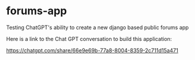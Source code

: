 # forums-app
Testing ChatGPT's ability to create a new django based public forums app

Here is a link to the Chat GPT conversation to build this application: 

https://chatgpt.com/share/66e9e69b-77a8-8004-8359-2c711d15a471
